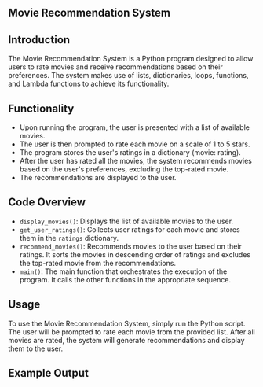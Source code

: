 ## Movie Recommendation System

## Introduction
The Movie Recommendation System is a Python program designed to allow users to rate movies and receive recommendations based on their preferences. The system makes use of lists, dictionaries, loops, functions, and Lambda functions to achieve its functionality.

## Functionality

- Upon running the program, the user is presented with a list of available movies.
- The user is then prompted to rate each movie on a scale of 1 to 5 stars.
- The program stores the user's ratings in a dictionary (movie: rating).
- After the user has rated all the movies, the system recommends movies based on the user's preferences, excluding the top-rated movie.
- The recommendations are displayed to the user.


## Code Overview
- `display_movies()`: Displays the list of available movies to the user.
- `get_user_ratings()`: Collects user ratings for each movie and stores them in the `ratings` dictionary.
- `recommend_movies()`: Recommends movies to the user based on their ratings. It sorts the movies in descending order of ratings and excludes the top-rated movie from the recommendations.
- `main()`: The main function that orchestrates the execution of the program. It calls the other functions in the appropriate sequence.

## Usage
To use the Movie Recommendation System, simply run the Python script. The user will be prompted to rate each movie from the provided list. After all movies are rated, the system will generate recommendations and display them to the user.

## Example Output
